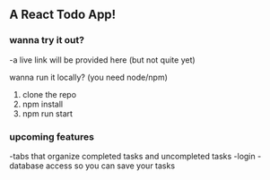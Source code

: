 ## A React Todo App!

### wanna try it out? 

-a live link will be provided here (but not quite yet)

wanna run it locally?
(you need node/npm)
1) clone the repo
2) npm install
3) npm run start

### upcoming features

-tabs that organize completed tasks and uncompleted tasks
-login 
-database access so you can save your tasks